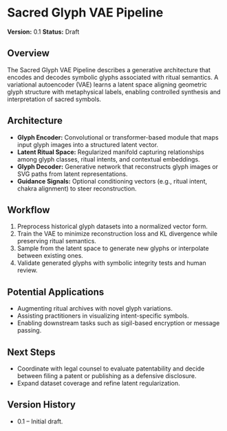 # Sacred Glyph VAE Pipeline

**Version:** 0.1
**Status:** Draft

## Overview
The Sacred Glyph VAE Pipeline describes a generative architecture that encodes and decodes symbolic glyphs associated with ritual semantics. A variational autoencoder (VAE) learns a latent space aligning geometric glyph structure with metaphysical labels, enabling controlled synthesis and interpretation of sacred symbols.

## Architecture
- **Glyph Encoder:** Convolutional or transformer-based module that maps input glyph images into a structured latent vector.
- **Latent Ritual Space:** Regularized manifold capturing relationships among glyph classes, ritual intents, and contextual embeddings.
- **Glyph Decoder:** Generative network that reconstructs glyph images or SVG paths from latent representations.
- **Guidance Signals:** Optional conditioning vectors (e.g., ritual intent, chakra alignment) to steer reconstruction.

## Workflow
1. Preprocess historical glyph datasets into a normalized vector form.
2. Train the VAE to minimize reconstruction loss and KL divergence while preserving ritual semantics.
3. Sample from the latent space to generate new glyphs or interpolate between existing ones.
4. Validate generated glyphs with symbolic integrity tests and human review.

## Potential Applications
- Augmenting ritual archives with novel glyph variations.
- Assisting practitioners in visualizing intent-specific symbols.
- Enabling downstream tasks such as sigil-based encryption or message passing.

## Next Steps
- Coordinate with legal counsel to evaluate patentability and decide between filing a patent or publishing as a defensive disclosure.
- Expand dataset coverage and refine latent regularization.

## Version History
- 0.1 – Initial draft.
